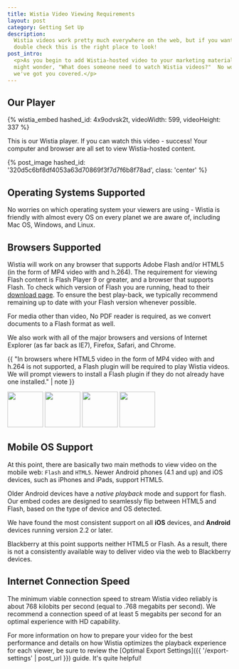 ```yaml
---
title: Wistia Video Viewing Requirements
layout: post
category: Getting Set Up
description:
  Wistia videos work pretty much everywhere on the web, but if you want to
  double check this is the right place to look!
post_intro:
  <p>As you begin to add Wistia-hosted video to your marketing materials, you
  might wonder, "What does someone need to watch Wistia videos?"  No worries,
  we've got you covered.</p>
---
```


## Our Player

{% wistia_embed hashed_id: 4x9odvsk2t, videoWidth: 599, videoHeight: 337 %}

This is our Wistia player. If you can watch this video - success! Your computer
and browser are all set to view Wistia-hosted content.

{% post_image hashed_id: '320d5c6bf8df4053a63d70869f3f7d7f6b8f78ad', class: 'center' %}

## Operating Systems Supported

No worries on which operating system your viewers are using - Wistia is
friendly with almost every OS on every planet we are aware of, including
Mac OS, Windows, and Linux.

## Browsers Supported

Wistia will work on any browser that supports Adobe Flash and/or HTML5 (in the form of MP4 video with and h.264).
The requirement for viewing Flash content is Flash Player 9 or greater, and a browser that supports Flash.
To check which version of Flash you are running, head to their
[download page](http://www.adobe.com/support/flash/downloads.html).
To ensure the best play-back, we typically recommend remaining up to date with
your Flash version whenever possible.

For media other than video, No PDF reader is required, as we convert documents
to a Flash format as well.

We also work with all of the major browsers and versions of Internet Explorer
(as far back as IE7), Firefox, Safari, and Chrome.

{{ "In browsers where HTML5 video in the form of MP4 video with and h.264 is not supported, a Flash plugin will be required to play Wistia videos. We will prompt viewers to install a Flash plugin if they do not already have one installed." | note }}

<div class='browser_images'>
  <img src='https://raw.github.com/alrra/browser-logos/master/internet-explorer/internet-explorer_128x128.png' width="80px" />
  <img src='https://raw.github.com/paulirish/browser-logos/master/safari/safari_128x128.png' width="80px" />
  <img src='https://raw.github.com/paulirish/browser-logos/master/firefox/firefox_128x128.png' width="80px" />
  <img src='https://raw.github.com/paulirish/browser-logos/master/chrome/chrome_128x128.png' width="80px" />
</div>

## Mobile OS Support

At this point, there are basically two main methods to view video on the mobile 
web: `Flash` and `HTML5`. Newer Android phones (4.1 and up) and iOS devices,
such as iPhones and iPads, support HTML5.

Older Android devices have a *native playback* mode and support for flash.
Our embed codes are designed to seamlessly flip between HTML5 and Flash,
based on the type of device and OS detected.

We have found the most consistent support on all **iOS** devices, and
**Android** devices running version 2.2 or later.

Blackberry at this point supports neither HTML5 or Flash. As a result, there
is not a consistently available way to deliver video via the web to Blackberry
devices.

## Internet Connection Speed

The minimum viable connection speed to stream Wistia video reliably is about 768 kilobits per second (equal to .768 megabits per second). We recommend a connection speed of at least 5 megabits per second for an optimal experience with HD capability.

For more information on how to prepare your video for the best performance and details on how Wistia optimizes the playback experience for each viewer, be sure to review the [Optimal Export Settings]({{ '/export-settings' | post_url }}) guide. It's quite helpful!